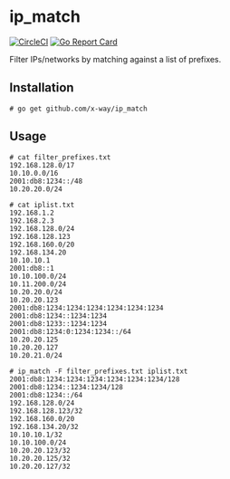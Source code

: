 # ip_match
[![CircleCI](https://circleci.com/gh/x-way/ip_match/tree/master.svg?style=svg)](https://circleci.com/gh/x-way/ip_match/tree/master)
[![Go Report Card](https://goreportcard.com/badge/github.com/x-way/ip_match)](https://goreportcard.com/report/github.com/x-way/ip_match)

Filter IPs/networks by matching against a list of prefixes.

## Installation

```
# go get github.com/x-way/ip_match
```

## Usage

```
# cat filter_prefixes.txt
192.168.128.0/17
10.10.0.0/16
2001:db8:1234::/48
10.20.20.0/24

# cat iplist.txt
192.168.1.2
192.168.2.3
192.168.128.0/24
192.168.128.123
192.168.160.0/20
192.168.134.20
10.10.10.1
2001:db8::1
10.10.100.0/24
10.11.200.0/24
10.20.20.0/24
10.20.20.123
2001:db8:1234:1234:1234:1234:1234:1234
2001:db8:1234::1234:1234
2001:db8:1233::1234:1234
2001:db8:1234:0:1234:1234::/64
10.20.20.125
10.20.20.127
10.20.21.0/24

# ip_match -F filter_prefixes.txt iplist.txt
2001:db8:1234:1234:1234:1234:1234:1234/128
2001:db8:1234::1234:1234/128
2001:db8:1234::/64
192.168.128.0/24
192.168.128.123/32
192.168.160.0/20
192.168.134.20/32
10.10.10.1/32
10.10.100.0/24
10.20.20.123/32
10.20.20.125/32
10.20.20.127/32
```
